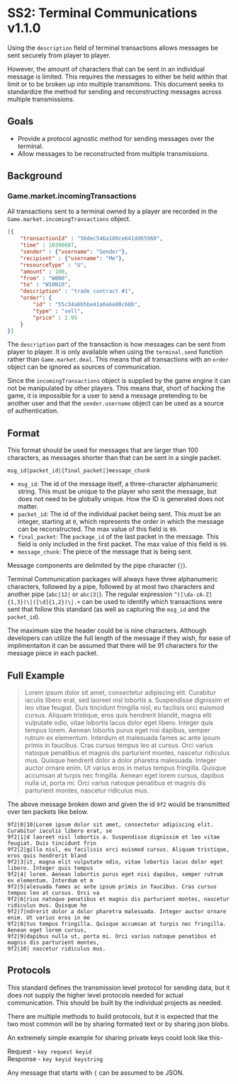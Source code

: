 # SS2: Terminal Communications v1.1.0

Using the `description` field of terminal transactions allows messages be sent securely from player to player.

However, the amount of characters that can be sent in an individual message is limited. This requires the messages to either be held within that limit or to be broken up into multiple transmitions. This document seeks to standardize the method for sending and reconstructing messages across multiple transmissions.


## Goals

* Provide a protocol agnostic method for sending messages over the terminal.
* Allow messages to be reconstructed from multiple transmissions.

## Background

### Game.market.incomingTransactions

All transactions sent to a terminal owned by a player are recorded in the `Game.market.incomingTransactions` object.

```json
[{
    "transactionId" : "56dec546a180ce641dd65960",
    "time" : 10390687,
    "sender" : {"username": "Sender"},
    "recipient" : {"username": "Me"},
    "resourceType" : "U",
    "amount" : 100,
    "from" : "W0N0",
    "to" : "W10N10",
    "description" : "trade contract #1",
    "order": {
        "id" : "55c34a6b5be41a0a6e80c68b",
        "type" : "sell",
        "price" : 2.95
    }
}]
```

The `description` part of the transaction is how messages can be sent from player to player. It is only available when using the `terminal.send` function rather than `Game.market.deal`. This means that all transactions with an `order` object can be ignored as sources of communication.

Since the `incomingTransactions` object is supplied by the game engine it can not be manipulated by other players. This means that, short of hacking the game, it is impossible for a user to send a message pretending to be another user and that the `sender.username` object can be used as a source of authentication.


## Format

This format should be used for messages that are larger than 100 characters, as messages shorter than that can be sent in a single packet.

`msg_id|packet_id|{final_packet|}message_chunk`

* `msg_id`: The id of the message itself, a three-character alphanumeric string. This must be unique to the player who sent the message, but does not need to be globally unique. How the ID is generated does not matter.
* `packet_id`: The id of the individual packet being sent. This must be an integer, starting at `0`, which represents the order in which the message can be reconstructed. The max value of this field is `99`.
* `final_packet`: The `package_id` of the last packet in the message. This field is only included in the first packet. The max value of this field is `99`.
* `message_chunk`: The piece of the message that is being sent.

Message components are delimited by the pipe character (`|`).

Terminal Communication packages will always have three alphanumeric characters, followed by a pipe, followed by at most two characters and another pipe (`abc|12|` or `abc|3|`). The regular expression `^([\da-zA-Z]{1,3})\|([\d]{1,2})\|.+` can be used to identify which transactions were sent that follow this standard (as well as capturing the `msg_id` and the `packet_id`).


The maximum size the header could be is nine characters. Although developers can utilize the full length of the message if they wish, for ease of implimentaiton it can be assumed that there will be 91 characters for the message piece in each packet.


## Full Example

> Lorem ipsum dolor sit amet, consectetur adipiscing elit. Curabitur iaculis libero erat, sed laoreet nisl lobortis a. Suspendisse dignissim et leo vitae feugiat. Duis tincidunt fringilla nisl, eu facilisis orci euismod cursus. Aliquam tristique, eros quis hendrerit blandit, magna elit vulputate odio, vitae lobortis lacus dolor eget libero. Integer quis tempus lorem. Aenean lobortis purus eget nisi dapibus, semper rutrum ex elementum. Interdum et malesuada fames ac ante ipsum primis in faucibus. Cras cursus tempus leo at cursus. Orci varius natoque penatibus et magnis dis parturient montes, nascetur ridiculus mus. Quisque hendrerit dolor a dolor pharetra malesuada. Integer auctor ornare enim. Ut varius eros in metus tempus fringilla. Quisque accumsan at turpis nec fringilla. Aenean eget lorem cursus, dapibus nulla ut, porta mi. Orci varius natoque penatibus et magnis dis parturient montes, nascetur ridiculus mus.


The above message broken down and given the id `9f2` would be transmitted over ten packets like below.

`9f2|0|10|Lorem ipsum dolor sit amet, consectetur adipiscing elit. Curabitur iaculis libero erat, se`  
`9f2|1|d laoreet nisl lobortis a. Suspendisse dignissim et leo vitae feugiat. Duis tincidunt frin`  
`9f2|2|gilla nisl, eu facilisis orci euismod cursus. Aliquam tristique, eros quis hendrerit bland`  
`9f2|3|it, magna elit vulputate odio, vitae lobortis lacus dolor eget libero. Integer quis tempus`  
`9f2|4| lorem. Aenean lobortis purus eget nisi dapibus, semper rutrum ex elementum. Interdum et m`  
`9f2|5|alesuada fames ac ante ipsum primis in faucibus. Cras cursus tempus leo at cursus. Orci va`  
`9f2|6|rius natoque penatibus et magnis dis parturient montes, nascetur ridiculus mus. Quisque he`  
`9f2|7|ndrerit dolor a dolor pharetra malesuada. Integer auctor ornare enim. Ut varius eros in me`  
`9f2|8|tus tempus fringilla. Quisque accumsan at turpis nec fringilla. Aenean eget lorem cursus, `  
`9f2|9|dapibus nulla ut, porta mi. Orci varius natoque penatibus et magnis dis parturient montes,`  
`9f2|10| nascetur ridiculus mus.`  

## Protocols

This standard defines the transmission level protocol for sending data, but it does not supply the higher level protocols needed for actual communication. This should be built by the individual projects as needed.

There are multiple methods to build protocols, but it is expected that the two most common will be by sharing formated text or by sharing json blobs.

An extremely simple example for sharing private keys could look like this-

Request - `key request keyid`  
Response - `key keyid keystring`  

Any message that starts with `{` can be assumed to be JSON.
